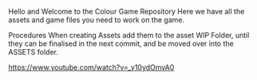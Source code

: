 Hello and Welcome to the Colour Game Repository
Here we have all the assets and game files you need to work on the game.


Procedures
When creating Assets add them to the asset WIP Folder, until they can be finalised in the next commit, and be moved over into the ASSETS folder.

https://www.youtube.com/watch?v=_y10ydOmvA0
